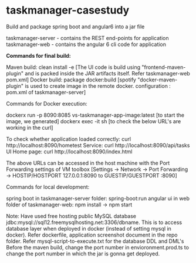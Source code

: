 # taskmanager-casestudy
Build and package spring boot and angular6 into a jar file

taskmanager-server - contains the REST end-points for application
taskmanager-web - contains the angular 6 cli code for application

<b>Commands for final build:</b>

Maven build: clean install -e	[The UI code is build using "frontend-maven-plugin" and is packed inside the JAR artifacts itself. Refer taskmanager-web pom.xml]
Docker build: package docker:build	[spotify "docker-maven-plugin" is used to create image in the remote docker. <dockerHost> configuration : pom.xml of taskmanager-server]

Commands for Docker execution:

dockerx run -p 8090:8085 vs-taskmanager-app-image:latest	[to start the image, we generated]
dockerx exec -it <container id> sh	[to check the below URL's are working in the curl]
	
To check whether application loaded correctly: curl http://localhost:8090/hometest
Service: curl http://localhost:8090/api/tasks
UI Home page: curl http://localhost:8090/index.html
	
The above URLs can be accessed in the host machine with the Port Forwarding settings of VM toolbox [Settings -> Network -> Port Forwarding -> HOSTIP/HOSTPORT 127.0.0.1:8090 to GUESTIP/GUESTPORT :8090]

Commands for local development:

spring boot in taskmanager-server folder: spring-boot:run
angular ui in web folder of taskmanager-web: npm install -> npm start

Note: 
Have used free hosting public MySQL database jdbc:mysql://sql12.freemysqlhosting.net:3306/dbname. This is to access database layer when deployed in docker (instead of setting mysql in docker).
Refer dockerfile, application screenshot document in the repo folder.
Refer mysql-script-to-execute.txt for the database DDL and DML's
Before the maven build, change the port number in envioronment.prod.ts to change the port number in which the jar is gonna get deployed.


